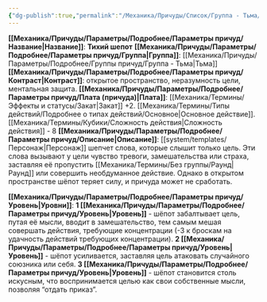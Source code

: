 ```yaml
---
{"dg-publish":true,"permalink":"/Механика/Причуды/Список/Группа - Тьма/Тихий шепот/","noteIcon":"","created":"2025-09-07T13:19:25.718+03:00","updated":"2025-09-04T08:06:55.622+03:00"}
---
```


**[[Механика/Причуды/Параметры/Подробнее/Параметры причуд/Название\|Название]]**: **Тихий шепот**
**[[Механика/Причуды/Параметры/Подробнее/Параметры причуд/Группа\|Группа]]**: [[Механика/Причуды/Параметры/Подробнее/Группы причуд/Группа - Тьма\|Тьма]] 
**[[Механика/Причуды/Параметры/Подробнее/Параметры причуд/Контраст\|Контраст]]**: открытое пространство, неразумность цели, ментальная защита.
**[[Механика/Причуды/Параметры/Подробнее/Параметры причуд/Плата (причуда)\|Плата]]**: [[Механика/Термины/Эффекты и статусы/Закат\|Закат]] +2. [[Механика/Термины/Типы действий/Подробнее о типах действий/Основное\|Основное действие]]. [[Механика/Термины/Кубики/Сложность действия\|Сложность действия]] - 8
**[[Механика/Причуды/Параметры/Подробнее/Параметры причуд/Описание\|Описание]]**: [[system/templates/Персонаж\|Персонаж]] шепчет слова, которые слышит только цель. Эти слова вызывают у цели чувство тревоги, замешательства или страха, заставляя её пропустить [[Механика/Термины/Без группы/Раунд\|Раунд]] или совершить необдуманное действие. Однако в открытом пространстве шёпот теряет силу, и причуда может не сработать.

**[[Механика/Причуды/Параметры/Подробнее/Параметры причуд/Уровень\|Уровни]]**:
**1 [[Механика/Причуды/Параметры/Подробнее/Параметры причуд/Уровень\|Уровень]]** - шёпот забалтывает цель, путая её мысли, вводит в замешательство, тем самым мешая совершать действия, требующие концентрации (-3 к броскам на удачность действий требующих концентрации).
**2 [[Механика/Причуды/Параметры/Подробнее/Параметры причуд/Уровень\|Уровень]]** - шёпот усиливается, заставляя цель атаковать случайного союзника или себя.
**3 [[Механика/Причуды/Параметры/Подробнее/Параметры причуд/Уровень\|Уровень]]** - шёпот становится столь искусным, что воспринимается целью как свои собственные мысли, позволяя “отдать приказ”.
